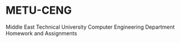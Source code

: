 # METU-CENG
Middle East Technical University Computer Engineering Department Homework and Assignments

